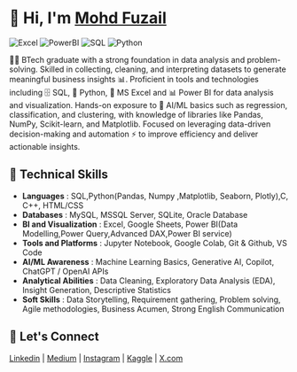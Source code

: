 # 👋 Hi, I'm [Mohd Fuzail](https://erfuzail01.wixsite.com/analystfuzail)  
![Excel](https://img.shields.io/badge/Excel-217346?style=for-the-badge&logo=microsoftexcel&logoColor=white)
![PowerBI](https://img.shields.io/badge/PowerBI-F2C811?style=for-the-badge&logo=powerbi&logoColor=black)
![SQL](https://img.shields.io/badge/SQL-336791?style=for-the-badge&logo=postgresql&logoColor=white)
![Python](https://img.shields.io/badge/Python-3776AB?style=for-the-badge&logo=python&logoColor=white)


👨‍🎓 BTech graduate with a strong foundation in data analysis and problem-solving.
Skilled in collecting, cleaning, and interpreting datasets to generate meaningful business insights 📊.
Proficient in tools and technologies including 🗄️ SQL, 🐍 Python, 📄 MS Excel and 📊 Power BI for data analysis and visualization.
Hands-on exposure to 🤖 AI/ML basics such as regression, classification, and clustering, with knowledge of libraries like Pandas, NumPy, Scikit-learn, and Matplotlib.
Focused on leveraging data-driven decision-making and automation ⚡ to improve efficiency and deliver actionable insights.

## 🔧 Technical Skills

- **Languages** : SQL,Python(Pandas, Numpy ,Matplotlib, Seaborn, Plotly),C, C++, HTML/CSS
- **Databases** : MySQL, MSSQL Server, SQLite, Oracle Database
- **BI and Visualization** : Excel, Google Sheets, Power BI(Data Modelling,Power Query,Advanced DAX,Power BI service)
- **Tools and Platforms** : Jupyter Notebook, Google Colab, Git & Github, VS Code
- **AI/ML Awareness** : Machine Learning Basics, Generative AI, Copilot, ChatGPT / OpenAI APIs
- **Analytical Abilities** : Data Cleaning, Exploratory Data Analysis (EDA), Insight Generation, Descriptive Statistics
- **Soft Skills** : Data Storytelling, Requirement gathering, Problem solving, Agile methodologies, Business Acumen, Strong English Communication

## 🔗 Let's Connect

[Linkedin](https://www.linkedin.com/in/analystfuzail/) |
[Medium](https://medium.com/@erfuzail01) |
[Instagram](https://www.instagram.com/_mohd__fuzail_/) |
[Kaggle](https://www.kaggle.com/mohdfuzail) | 
[X.com](https://x.com/fuzail3233)
